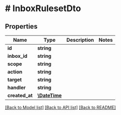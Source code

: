 # # InboxRulesetDto

## Properties

Name | Type | Description | Notes
------------ | ------------- | ------------- | -------------
**id** | **string** |  | 
**inbox_id** | **string** |  | 
**scope** | **string** |  | 
**action** | **string** |  | 
**target** | **string** |  | 
**handler** | **string** |  | 
**created_at** | [**\DateTime**](\DateTime) |  | 

[[Back to Model list]](../../README#documentation-for-models) [[Back to API list]](../../README#documentation-for-api-endpoints) [[Back to README]](../../README)


